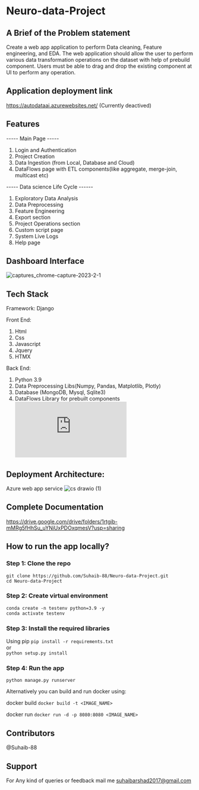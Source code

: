 # Neuro-data-Project

## A Brief of the Problem statement

Create a web app application to perform Data cleaning, Feature engineering, and EDA.
The web application should allow the user to perform various data transformation
operations on the dataset with help of prebuild component. Users must be able to drag
and drop the existing component at UI to perform any operation.

## Application deployment link
https://autodataai.azurewebsites.net/
(Currently deactived)

## Features

----- Main Page -----
1. Login and Authentication
2. Project Creation 
3. Data Ingestion (from Local, Database and Cloud)
4. DataFlows page with ETL components(like aggregate, merge-join, multicast etc) 

----- Data science Life Cycle ------
1. Exploratory Data Analysis
2. Data Preprocessing
3. Feature Engineering
4. Export section
5. Project Operations section
6. Custom script page
7. System Live Logs
8. Help page


## Dashboard Interface

![captures_chrome-capture-2023-2-1](https://user-images.githubusercontent.com/73020771/223081479-a1328711-f8e6-470e-96a7-df8005c8854f.png)


## Tech Stack

Framework:
Django

Front End: 
1. Html
2. Css
3. Javascript
4. Jquery
5. HTMX

Back End:
1. Python 3.9
2. Data Preprocessing Libs(Numpy, Pandas, Matplotlib, Plotly)
3. Database (MongoDB, Mysql, Sqlite3)
4. DataFlows Library for prebuilt components ![Dataflows Component python library](https://github.com/datahq/dataflows/blob/master/PROCESSORS.md)

## Deployment Architecture:
Azure web app service
![cs drawio (1)](https://user-images.githubusercontent.com/73020771/223089084-65e07610-0615-45b8-bcd9-e7df174eef97.png)


## Complete Documentation
https://drive.google.com/drive/folders/1rtgib-mMRg5fHhSu_uYNiUxPDOxqmesV?usp=sharing

## How to run the app locally?

### Step 1: Clone the repo
``` git clone https://github.com/Suhaib-88/Neuro-data-Project.git  ```
<br>
``` cd Neuro-data-Project  ```

### Step 2: Create virtual environment

``` conda create -n testenv python=3.9 -y ```
<br>
``` conda activate testenv ```

### Step 3: Install the required libraries

Using pip
``` pip install -r requirements.txt ```
<br>
or
<br>
``` python setup.py install ```

### Step 4: Run the app

``` python manage.py runserver ```

Alternatively you can build and run docker using:

docker build
``` docker build -t <IMAGE_NAME> ```

docker run
``` docker run -d -p 8080:8080 <IMAGE_NAME> ```

## Contributors
@Suhaib-88

## Support
For Any kind of queries or feedback mail me suhaibarshad2017@gmail.com
